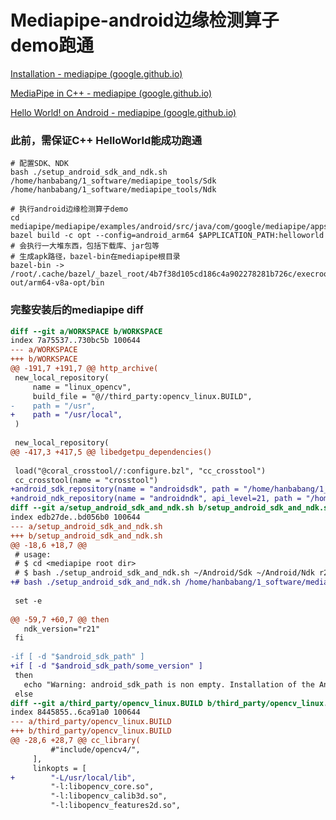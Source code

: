 # Mediapipe-android边缘检测算子demo跑通

[Installation - mediapipe (google.github.io)](https://google.github.io/mediapipe/getting_started/install.html#installing-on-windows)

[MediaPipe in C++ - mediapipe (google.github.io)](https://google.github.io/mediapipe/getting_started/cpp.html)

[Hello World! on Android - mediapipe (google.github.io)](https://google.github.io/mediapipe/getting_started/hello_world_android.html)

### 此前，需保证C++ HelloWorld能成功跑通

```shell
# 配置SDK、NDK
bash ./setup_android_sdk_and_ndk.sh /home/hanbabang/1_software/mediapipe_tools/Sdk /home/hanbabang/1_software/mediapipe_tools/Ndk

# 执行android边缘检测算子demo
cd mediapipe/mediapipe/examples/android/src/java/com/google/mediapipe/apps/basic
bazel build -c opt --config=android_arm64 $APPLICATION_PATH:helloworld
# 会执行一大堆东西，包括下载库、jar包等
# 生成apk路径，bazel-bin在mediapipe根目录
bazel-bin -> /root/.cache/bazel/_bazel_root/4b7f38d105cd186c4a902278281b726c/execroot/mediapipe/bazel-out/arm64-v8a-opt/bin
```

### 完整安装后的mediapipe diff

```diff
diff --git a/WORKSPACE b/WORKSPACE
index 7a75537..730bc5b 100644
--- a/WORKSPACE
+++ b/WORKSPACE
@@ -191,7 +191,7 @@ http_archive(
 new_local_repository(
     name = "linux_opencv",
     build_file = "@//third_party:opencv_linux.BUILD",
-    path = "/usr",
+    path = "/usr/local",
 )
 
 new_local_repository(
@@ -417,3 +417,5 @@ libedgetpu_dependencies()
 
 load("@coral_crosstool//:configure.bzl", "cc_crosstool")
 cc_crosstool(name = "crosstool")
+android_sdk_repository(name = "androidsdk", path = "/home/hanbabang/1_software/mediapipe_tools/Sdk")
+android_ndk_repository(name = "androidndk", api_level=21, path = "/home/hanbabang/1_software/mediapipe_tools/Ndk/android-ndk-r21")
diff --git a/setup_android_sdk_and_ndk.sh b/setup_android_sdk_and_ndk.sh
index edb27de..bd056b0 100644
--- a/setup_android_sdk_and_ndk.sh
+++ b/setup_android_sdk_and_ndk.sh
@@ -18,6 +18,7 @@
 # usage:
 # $ cd <mediapipe root dir>
 # $ bash ./setup_android_sdk_and_ndk.sh ~/Android/Sdk ~/Android/Ndk r21 [--accept-licenses]
+# bash ./setup_android_sdk_and_ndk.sh /home/hanbabang/1_software/mediapipe_tools/Sdk /home/hanbabang/1_software/mediapipe_tools/Ndk
 
 set -e
 
@@ -59,7 +60,7 @@ then
   ndk_version="r21"
 fi
 
-if [ -d "$android_sdk_path" ]
+if [ -d "$android_sdk_path/some_version" ]
 then
   echo "Warning: android_sdk_path is non empty. Installation of the Android SDK will be skipped."
 else
diff --git a/third_party/opencv_linux.BUILD b/third_party/opencv_linux.BUILD
index 8445855..6ca91a0 100644
--- a/third_party/opencv_linux.BUILD
+++ b/third_party/opencv_linux.BUILD
@@ -28,6 +28,7 @@ cc_library(
         #"include/opencv4/",
     ],
     linkopts = [
+        "-L/usr/local/lib",
         "-l:libopencv_core.so",
         "-l:libopencv_calib3d.so",
         "-l:libopencv_features2d.so",
```
